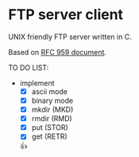 # FTP server client
UNIX friendly FTP server written in C.

Based on [RFC 959 document](https://tools.ietf.org/html/rfc959).

TO DO LIST:
- implement
  - [x] ascii mode
  - [x] binary mode
  - [x] mkdir (MKD)
  - [x] rmdir (RMD)
  - [x] put (STOR)
  - [x] get (RETR)
  
  :+1:
